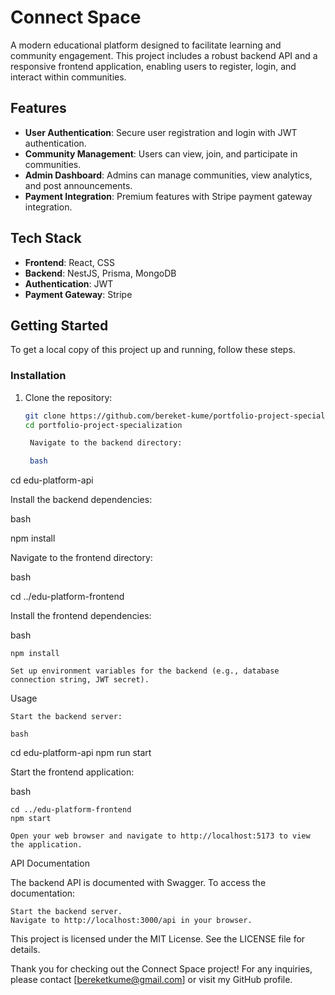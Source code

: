# Connect Space

A modern educational platform designed to facilitate learning and community engagement. This project includes a robust backend API and a responsive frontend application, enabling users to register, login, and interact within communities.


## Features

- **User Authentication**: Secure user registration and login with JWT authentication.
- **Community Management**: Users can view, join, and participate in communities.
- **Admin Dashboard**: Admins can manage communities, view analytics, and post announcements.
- **Payment Integration**: Premium features with Stripe payment gateway integration.

## Tech Stack

- **Frontend**: React, CSS
- **Backend**: NestJS, Prisma, MongoDB
- **Authentication**: JWT
- **Payment Gateway**: Stripe

## Getting Started

To get a local copy of this project up and running, follow these steps.

### Installation

1. Clone the repository:

   ```bash
   git clone https://github.com/bereket-kume/portfolio-project-specialization
   cd portfolio-project-specialization

    Navigate to the backend directory:

    bash

cd edu-platform-api

Install the backend dependencies:

bash

npm install

Navigate to the frontend directory:

bash

cd ../edu-platform-frontend

Install the frontend dependencies:

bash

    npm install

    Set up environment variables for the backend (e.g., database connection string, JWT secret).

Usage

    Start the backend server:

    bash

cd edu-platform-api
npm run start

Start the frontend application:

bash

    cd ../edu-platform-frontend
    npm start

    Open your web browser and navigate to http://localhost:5173 to view the application.

API Documentation

The backend API is documented with Swagger. To access the documentation:

    Start the backend server.
    Navigate to http://localhost:3000/api in your browser.


This project is licensed under the MIT License. See the LICENSE file for details.

Thank you for checking out the Connect Space project! For any inquiries, please contact [bereketkume@gmail.com] or visit my GitHub profile.
